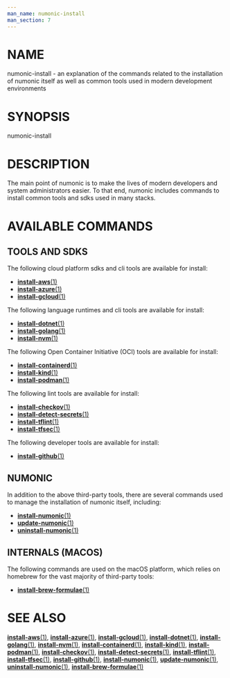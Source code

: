 ```yaml
---
man_name: numonic-install
man_section: 7
---
```


# NAME

numonic-install - an explanation of the commands related to the installation of numonic itself as well as common tools
used in modern development environments

# SYNOPSIS

numonic-install

# DESCRIPTION

The main point of numonic is to make the lives of modern developers and system administrators easier. To that end,
numonic includes commands to install common tools and sdks used in many stacks.

# AVAILABLE COMMANDS

## TOOLS AND SDKS

The following cloud platform sdks and cli tools are available for install:

* [**install-aws**(1)](install-aws)
* [**install-azure**(1)](install-azure)
* [**install-gcloud**(1)](install-gcloud)

The following language runtimes and cli tools are available for install:

* [**install-dotnet**(1)](install-dotnet)
* [**install-golang**(1)](install-golang)
* [**install-nvm**(1)](install-nvm)

The following Open Container Initiative (OCI) tools are available for install:

* [**install-containerd**(1)](install-containerd)
* [**install-kind**(1)](install-kind)
* [**install-podman**(1)](install-podman)

The following lint tools are available for install:

* [**install-checkov**(1)](install-checkov)
* [**install-detect-secrets**(1)](install-detect-secrets)
* [**install-tflint**(1)](install-tflint)
* [**install-tfsec**(1)](install-tfsec)

The following developer tools are available for install:

* [**install-github**(1)](install-github)

## NUMONIC

In addition to the above third-party tools, there are several commands used to manage the installation of numonic
itself, including:

* [**install-numonic**(1)](install-numonic)
* [**update-numonic**(1)](update-numonic)
* [**uninstall-numonic**(1)](uninstall-numonic)

## INTERNALS (MACOS)

The following commands are used on the macOS platform, which relies on homebrew for the vast majority of third-party
tools:

* [**install-brew-formulae**(1)](install-brew-formulae)

# SEE ALSO

[**install-aws**(1)](install-aws),
[**install-azure**(1)](install-azure),
[**install-gcloud**(1)](install-gcloud),
[**install-dotnet**(1)](install-dotnet),
[**install-golang**(1)](install-golang),
[**install-nvm**(1)](install-nvm),
[**install-containerd**(1)](install-containerd),
[**install-kind**(1)](install-kind),
[**install-podman**(1)](install-podman),
[**install-checkov**(1)](install-checkov),
[**install-detect-secrets**(1)](install-detect-secrets),
[**install-tflint**(1)](install-tflint),
[**install-tfsec**(1)](install-tfsec),
[**install-github**(1)](install-github),
[**install-numonic**(1)](install-numonic),
[**update-numonic**(1)](update-numonic),
[**uninstall-numonic**(1)](uninstall-numonic),
[**install-brew-formulae**(1)](install-brew-formulae)
